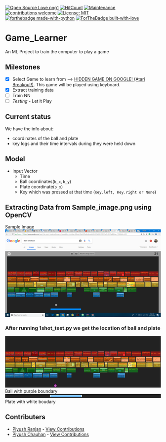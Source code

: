 [![Open Source Love png1](https://badges.frapsoft.com/os/v1/open-source.png?v=103)](https://github.com/ellerbrock/open-source-badges/)
[![HitCount](http://hits.dwyl.io/piyush27ranjan/Game_Learner.svg)](https://github.com/piyush27ranjan/Game_Learner/)
[![Maintenance](https://img.shields.io/badge/Maintained%3F-yes-green.svg)](https://GitHub.com/piyush27ranjan/Game_Learner/graphs/commit-activity)
[![contributions welcome](https://img.shields.io/badge/contributions-welcome-brightgreen.svg?style=flat)](https://github.com/piyush27ranjan/Game_Learner/issues)
[![License: MIT](https://img.shields.io/badge/License-MIT-yellow.svg)](https://opensource.org/licenses/MIT)
<br>
[![forthebadge made-with-python](http://ForTheBadge.com/images/badges/made-with-python.svg)](https://www.python.org/)
[![ForTheBadge built-with-love](http://ForTheBadge.com/images/badges/built-with-love.svg)](https://www.python.org/)
# Game_Learner
An ML Project to train the computer to play a game

## Milestones
 - [x] Select Game to learn from --> [HIDDEN GAME ON GOOGLE! (Atari Breakout!)](https://www.google.co.in/search?q=atari+breakout&source=lnms&tbm=isch&sa=X&ved=0ahUKEwjs4Pnsho3bAhXGQ48KHSikCa4Q_AUICigB&biw=1396&bih=690&dpr=1.38). This game will be played using keyboard. 
 - [x] Extract training data
 - [ ] Train NN
 - [ ] *Testing* - Let it Play

## Current status
We have the info about:
- coordinates of the ball and plate
- key logs and their time intervals during they were held down

## Model
- Input Vector
  - Time
  - Ball coordinates(```b_x,b_y```)
  - Plate coordinate(```p_x```)
  - Key which was pressed at that time (```Key.left, Key.right or None```)

## Extracting Data from Sample_image.png using OpenCV

Sample Image
![Sample Image](Sample_image.png)

### After running 1shot_test.py we get the location of ball and plate

![Tracked ball](Got_the_ball.png)
Ball with purple boundary
![Tracked Plate](Got_the_plate.jpeg)
Plate with white boudary

## Contributers
- [Piyush Ranjan](https://github.com/piyush27ranjan/) - [View Contributions](https://github.com/piyush27ranjan/Game_Learner/commits?author=piyush27ranjan)
- [Piyush Chauhan](https://github.com/piyushchauhan/) - [View Contributions](https://github.com/piyush27ranjan/Game_Learner/commits?author=piyushchauhan)

